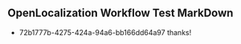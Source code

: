 ## OpenLocalization Workflow Test MarkDown
* 72b1777b-4275-424a-94a6-bb166dd64a97 thanks!

<!--HONumber=Sep16_HO1-->


